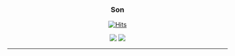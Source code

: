 <div align="center">

 ### Son

 <a href="https://github.com/sjh9391985">[![Hits](https://hits.seeyoufarm.com/api/count/incr/badge.svg?url=https%3A%2F%2Fgithub.com%2FUbinquitous%2Fhit-counter&count_bg=%23000000&title_bg=%23000000&icon=github.svg&icon_color=%23E7E7E7&title=Github&edge_flat=false)](https://hits.seeyoufarm.com)</a>

 <div>
<img  src="https://github-readme-stats.vercel.app/api?username=sjh9391985&theme=dracula&exclude_repo=Computer-Science-Engineering&layout=compact&langs_count=5"/> 

<img src="https://github-readme-stats.vercel.app/api/top-langs/?username=sjh9391985&theme=dracula&exclude_repo=Computer-Science-Engineering&layout=compact&langs_count=10"/>
</div>
</div>

--- 

<!-- 

<div align="center">

### Project / Study (less than 3 people)

[<picture><source media="(prefers-color-scheme: dark)" srcset="https://ghrs.vercel.app/api/pin/?username=sjh9391985&repo=spring-batch-example&theme=github_dark"/>
<img alt="NoPaste" src="https://ghrs.vercel.app/api/pin/?username=sjh9391985&repo=spring-batch-example">
</picture>](https://github.com/sjh9391985/spring-batch-example)
[<picture><source media="(prefers-color-scheme: dark)" srcset="https://ghrs.vercel.app/api/pin/?username=sjh9391985&repo=spring-oauth-sample&theme=github_dark"/>
<img alt="NoPaste" src="https://ghrs.vercel.app/api/pin/?username=sjh9391985&repo=spring-oauth-sample">
</picture>](https://github.com/sjh9391985/spring-oauth-sample)
[<picture><source media="(prefers-color-scheme: dark)" srcset="https://ghrs.vercel.app/api/pin/?username=sjh9391985&repo=awsservice&theme=github_dark"/>
<img alt="NoPaste" src="https://ghrs.vercel.app/api/pin/?username=sjh9391985&repo=awsservice">
</picture>](https://github.com/sjh9391985/awsservice)
[<picture><source media="(prefers-color-scheme: dark)" srcset="https://ghrs.vercel.app/api/pin/?username=sjh9391985&repo=core&theme=github_dark"/>
<img alt="NoPaste" src="https://ghrs.vercel.app/api/pin/?username=sjh9391985&repo=core">
</picture>](https://github.com/sjh9391985/core)
[<picture><source media="(prefers-color-scheme: dark)" srcset="https://ghrs.vercel.app/api/pin/?username=sjh9391985&repo=jblog&theme=github_dark"/>
<img alt="NoPaste" src="https://ghrs.vercel.app/api/pin/?username=sjh9391985&repo=jblog">
</picture>](https://github.com/sjh9391985/jblog)
[<picture><source media="(prefers-color-scheme: dark)" srcset="https://ghrs.vercel.app/api/pin/?username=sjh9391985&repo=mysite&theme=github_dark"/>
<img alt="NoPaste" src="https://ghrs.vercel.app/api/pin/?username=sjh9391985&repo=mysite">
</picture>](https://github.com/sjh9391985/mysite)
[<picture><source media="(prefers-color-scheme: dark)" srcset="https://ghrs.vercel.app/api/pin/?username=sjh9391985&repo=Spring_Todo_App&theme=github_dark"/>
<img alt="NoPaste" src="https://ghrs.vercel.app/api/pin/?username=sjh9391985&repo=Spring_Todo_App">
</picture>](https://github.com/sjh9391985/Spring_Todo_App)
[<picture><source media="(prefers-color-scheme: dark)" srcset="https://ghrs.vercel.app/api/pin/?username=sjh9391985&repo=dart&theme=github_dark"/>
<img alt="NoPaste" src="https://ghrs.vercel.app/api/pin/?username=sjh9391985&repo=dart">
</picture>](https://github.com/sjh9391985/dart)

</div>

<!--
[<picture><source media="(prefers-color-scheme: dark)" srcset="https://ghrs.vercel.app/api/pin/?username=Original-Gimchi&repo=BUMAWIKI_WEB_V2&theme=github_dark"/>
<img alt="NoPaste" src="https://ghrs.vercel.app/api/pin/?username=Original-Gimchi&repo=BUMAWIKI_WEB_V2">
</picture>](https://github.com/Original-Gimchi/BUMAWIKI_WEB_V2)

[<picture><source media="(prefers-color-scheme: dark)" srcset="https://ghrs.vercel.app/api/pin/?username=Team-INSERT&repo=BSM_WEB_V3&theme=github_dark"/>
<img alt="NoPaste" src="https://ghrs.vercel.app/api/pin/?username=Team-INSERT&repo=BSM_WEB_V3">
</picture>](https://github.com/Team-INSERT/BSM_WEB_V3)
[<picture><source media="(prefers-color-scheme: dark)" srcset="https://ghrs.vercel.app/api/pin/?username=T-Shaped-junior&repo=T_Frontend&theme=github_dark"/>
<img alt="NoPaste" src="https://ghrs.vercel.app/api/pin/?username=T-Shaped-Junior&repo=T_Frontend">
</picture>](https://github.com/T-Shaped-Junior/T_Frontend)
[<picture><source media="(prefers-color-scheme: dark)" srcset="https://ghrs.vercel.app/api/pin/?username=pigeon-head&repo=Cereal_Frontend&theme=github_dark"/>
<img alt="NoPaste" src="https://ghrs.vercel.app/api/pin/?username=pigeon-head&repo=Cereal_Frontend">
</picture>](https://github.com/pigeon-head/Cereal_Frontend)
[<picture><source media="(prefers-color-scheme: dark)" srcset="https://ghrs.vercel.app/api/pin/?username=pigeon-head&repo=Cereal_Backend&theme=github_dark"/>
<img alt="NoPaste" src="https://ghrs.vercel.app/api/pin/?username=pigeon-head&repo=Cereal_Backend">
</picture>](https://github.com/pigeon-head/Cereal_Backend)
[<picture><source media="(prefers-color-scheme: dark)" srcset="https://ghrs.vercel.app/api/pin/?username=1NSEOUL&repo=ARISORI_Frontend&theme=github_dark"/>
<img alt="NoPaste" src="https://ghrs.vercel.app/api/pin/?username=1NSEOUL&repo=ARISORI_Frontend">
</picture>](https://github.com/1NSEOUL/ARISORI_Frontend)
[<picture><source media="(prefers-color-scheme: dark)" srcset="https://ghrs.vercel.app/api/pin/?username=1NSEOUL&repo=ARISORI_Backend&theme=github_dark"/>
<img alt="NoPaste" src="https://ghrs.vercel.app/api/pin/?username=1NSEOUL&repo=ARISORI_Backend">
</picture>](https://github.com/1NSEOUL/ARISORI_Backend)
[<picture><source media="(prefers-color-scheme: dark)" srcset="https://ghrs.vercel.app/api/pin/?username=ubinquitous&repo=FTF_FindTheFollowers&theme=github_dark"/>
<img alt="NoPaste" src="https://ghrs.vercel.app/api/pin/?username=ubinquitous&repo=FTF_FindTheFollowers">
</picture>](https://github.com/Ubinquitous/FTF_FindTheFollowers)
[<picture><source media="(prefers-color-scheme: dark)" srcset="https://ghrs.vercel.app/api/pin/?username=ubinquitous&repo=TypeGit&theme=github_dark"/>
<img alt="NoPaste" src="https://ghrs.vercel.app/api/pin/?username=ubinquitous&repo=TypeGit">
</picture>](https://github.com/Ubinquitous/TypeGit)
[<picture><source media="(prefers-color-scheme: dark)" srcset="https://ghrs.vercel.app/api/pin/?username=ubinquitous&repo=Nabin-Market&theme=github_dark"/>
<img alt="NoPaste" src="https://ghrs.vercel.app/api/pin/?username=ubinquitous&repo=Nabin-Market">
</picture>](https://github.com/Ubinquitous/Nabin-Market)
[<picture><source media="(prefers-color-scheme: dark)" srcset="https://ghrs.vercel.app/api/pin/?username=ubinquitous&repo=DADAMUM&theme=github_dark"/>
<img alt="NoPaste" src="https://ghrs.vercel.app/api/pin/?username=ubinquitous&repo=DADAMUM">
</picture>](https://github.com/Ubinquitous/DADAMUM)
[<picture><source media="(prefers-color-scheme: dark)" srcset="https://ghrs.vercel.app/api/pin/?username=ubinquitous&repo=BOB&theme=github_dark"/>
<img alt="NoPaste" src="https://ghrs.vercel.app/api/pin/?username=ubinquitous&repo=BOB">
</picture>](https://github.com/Ubinquitous/BOB)
[<picture><source media="(prefers-color-scheme: dark)" srcset="https://ghrs.vercel.app/api/pin/?username=TEAM-M1LK&repo=BLIND&theme=github_dark"/>
<img alt="NoPaste" src="https://ghrs.vercel.app/api/pin/?username=TEAM-M1LK&repo=BLIND">
</picture>](https://github.com/TEAM-M1LK/BLIND)
</div>
  <!--
<div align="center">

### 📒 Self Development 📒

[<picture><source media="(prefers-color-scheme: dark)" srcset="https://ghrs.vercel.app/api/pin/?username=ubinquitous&repo=Details&theme=github_dark"/>
<img alt="NoPaste" src="https://ghrs.vercel.app/api/pin/?username=ubinquitous&repo=Details">
</picture>](https://github.com/Ubinquitous/Details)
[<picture><source media="(prefers-color-scheme: dark)" srcset="https://ghrs.vercel.app/api/pin/?username=Ubinquitous&repo=TIL&theme=github_dark"/>
<img alt="NoPaste" src="https://ghrs.vercel.app/api/pin/?username=Ubinquitous&repo=TIL" >
</picture>](https://github.com/Ubinquitous/TIL)
[<picture><source media="(prefers-color-scheme: dark)" srcset="https://ghrs.vercel.app/api/pin/?username=Ubinquitous&repo=Journal&theme=github_dark"/>
<img alt="NoPaste" src="https://ghrs.vercel.app/api/pin/?username=Ubinquitous&repo=Journal" >
</picture>](https://github.com/Ubinquitous/Journal)
[<picture><source media="(prefers-color-scheme: dark)" srcset="https://ghrs.vercel.app/api/pin/?username=Ubinquitous&repo=problem-solving&theme=github_dark"/>
<img alt="NoPaste" src="https://ghrs.vercel.app/api/pin/?username=Ubinquitous&repo=problem-solving">
</picture>](https://github.com/Ubinquitous/problem-solving)
[<picture><source media="(prefers-color-scheme: dark)" srcset="https://ghrs.vercel.app/api/pin/?username=Ubinquitous&repo=TRAINING&theme=github_dark"/>
<img alt="NoPaste" src="https://ghrs.vercel.app/api/pin/?username=Ubinquitous&repo=TRAINING">
</picture>](https://github.com/Ubinquitous/TRAINING)
[<picture><source media="(prefers-color-scheme: dark)" srcset="https://ghrs.vercel.app/api/pin/?username=insert-algorithm&repo=Ubinquitous&theme=github_dark"/>
<img alt="NoPaste" src="https://ghrs.vercel.app/api/pin/?username=insert-algorithm&repo=Ubinquitous">
</picture>](https://github.com/insert-algorithm/Ubinquitous)

</div>

<div align="center">
  
### 🧑🏻‍🏫 For Mentoring  🧑🏻‍🏫
  
[<picture><source media="(prefers-color-scheme: dark)" srcset="https://ghrs.vercel.app/api/pin/?username=insertcourse&repo=instagram-clone&theme=github_dark"/>
<img alt="NoPaste" src="https://ghrs.vercel.app/api/pin/?username=insertcourse&repo=instagram-clone">
</picture>](https://github.com/insertcourse/instagram-clone)
[<picture><source media="(prefers-color-scheme: dark)" srcset="https://ghrs.vercel.app/api/pin/?username=insertcourse&repo=todolist&theme=github_dark"/>
<img alt="NoPaste" src="https://ghrs.vercel.app/api/pin/?username=insertcourse&repo=todolist">
</picture>](https://github.com/insertcourse/todolist)
[<picture><source media="(prefers-color-scheme: dark)" srcset="https://ghrs.vercel.app/api/pin/?username=insertcourse&repo=typescript&theme=github_dark"/>
<img alt="NoPaste" src="https://ghrs.vercel.app/api/pin/?username=insertcourse&repo=typescript">
</picture>](https://github.com/insertcourse/typescript)
[<picture><source media="(prefers-color-scheme: dark)" srcset="https://ghrs.vercel.app/api/pin/?username=insertcourse&repo=react.js&theme=github_dark"/>
<img alt="NoPaste" src="https://ghrs.vercel.app/api/pin/?username=insertcourse&repo=react.js">
</picture>](https://github.com/insertcourse/react.js)

</div>
  
### 📃 Tech Practice Repository 📃

[<picture><source media="(prefers-color-scheme: dark)" srcset="https://ghrs.vercel.app/api/pin/?username=Ubinquitous&repo=React.js&theme=github_dark"/>
<img alt="NoPaste" src="https://ghrs.vercel.app/api/pin/?username=Ubinquitous&repo=React.js" >
</picture>](https://github.com/Ubinquitous/React.js)
[<picture><source media="(prefers-color-scheme: dark)" srcset="https://ghrs.vercel.app/api/pin/?username=Ubinquitous&repo=Vue.js&theme=github_dark"/>
<img alt="NoPaste" src="https://ghrs.vercel.app/api/pin/?username=Ubinquitous&repo=Vue.js" >
</picture>](https://github.com/Ubinquitous/Vue.js)
<br/>
[<picture><source media="(prefers-color-scheme: dark)" srcset="https://ghrs.vercel.app/api/pin/?username=Ubinquitous&repo=Flutter&theme=github_dark"/>
<img alt="NoPaste" src="https://ghrs.vercel.app/api/pin/?username=Ubinquitous&repo=Flutter">
</picture>](https://github.com/Ubinquitous/Flutter)
[<picture><source media="(prefers-color-scheme: dark)" srcset="https://ghrs.vercel.app/api/pin/?username=Ubinquitous&repo=Swift&theme=github_dark"/>
<img alt="NoPaste" src="https://ghrs.vercel.app/api/pin/?username=Ubinquitous&repo=Swift">
</picture>](https://github.com/Ubinquitous/Swift)

</div>


-->






<!-- [![LeetCode user sjh9391985](https://img.shields.io/badge/dynamic/json?style=for-the-badge&labelColor=black&color=%23ffa116&label=Ranking&query=ranking&url=https%3A%2F%2Fleetcode-badge.vercel.app%2Fapi%2Fusers%2Fsjh9391985&logo=leetcode&logoColor=yellow)](https://leetcode.com/sjh9391985/)



🍟🍟🍟🍟🍟🍟🍟 <br/>
🍟 &nbsp; &nbsp;  📘[Blog](https://sjh9391985.tistory.com/) &nbsp; &nbsp; &nbsp; &nbsp; HAVE NOTHING TO SH0W U. <br/>
🍟🍟🍟🍟🍟🍟🍟

[![Solved.ac Profile](http://mazassumnida.wtf/api/v2/generate_badge?boj=sjh9391985)](https://solved.ac/sjh9391985/) -->

<!-- 📃[Resume](https://sjh9391985.github.io/)  -- >
